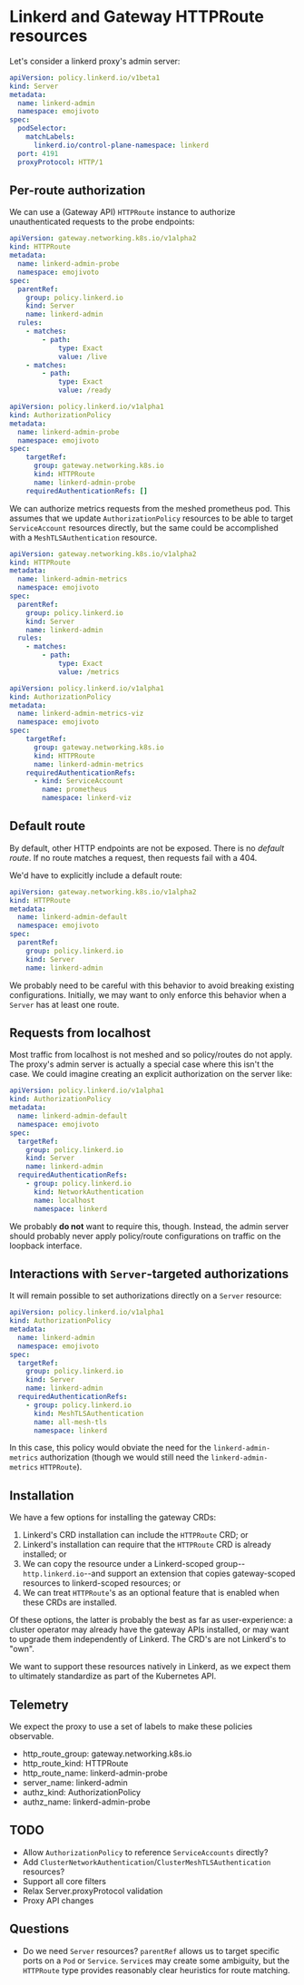 # Linkerd and Gateway HTTPRoute resources

Let's consider a linkerd proxy's admin server:

```yaml
apiVersion: policy.linkerd.io/v1beta1
kind: Server
metadata:
  name: linkerd-admin
  namespace: emojivoto
spec:
  podSelector:
    matchLabels:
      linkerd.io/control-plane-namespace: linkerd
  port: 4191
  proxyProtocol: HTTP/1
```

## Per-route authorization

We can use a (Gateway API) `HTTPRoute` instance to authorize unauthenticated
requests to the probe endpoints:

```yaml
apiVersion: gateway.networking.k8s.io/v1alpha2
kind: HTTPRoute
metadata:
  name: linkerd-admin-probe
  namespace: emojivoto
spec:
  parentRef:
    group: policy.linkerd.io
    kind: Server
    name: linkerd-admin
  rules:
    - matches:
        - path:
            type: Exact
            value: /live
    - matches:
        - path:
            type: Exact
            value: /ready
```

```yaml
apiVersion: policy.linkerd.io/v1alpha1
kind: AuthorizationPolicy
metadata:
  name: linkerd-admin-probe
  namespace: emojivoto
spec:
    targetRef:
      group: gateway.networking.k8s.io
      kind: HTTPRoute
      name: linkerd-admin-probe
    requiredAuthenticationRefs: []
```

We can authorize metrics requests from the meshed prometheus pod. This assumes
that we update `AuthorizationPolicy` resources to be able to target
`ServiceAccount` resources directly, but the same could be accomplished with a
`MeshTLSAuthentication` resource.

```yaml
apiVersion: gateway.networking.k8s.io/v1alpha2
kind: HTTPRoute
metadata:
  name: linkerd-admin-metrics
  namespace: emojivoto
spec:
  parentRef:
    group: policy.linkerd.io
    kind: Server
    name: linkerd-admin
  rules:
    - matches:
        - path:
            type: Exact
            value: /metrics
```

```yaml
apiVersion: policy.linkerd.io/v1alpha1
kind: AuthorizationPolicy
metadata:
  name: linkerd-admin-metrics-viz
  namespace: emojivoto
spec:
    targetRef:
      group: gateway.networking.k8s.io
      kind: HTTPRoute
      name: linkerd-admin-metrics
    requiredAuthenticationRefs:
      - kind: ServiceAccount
        name: prometheus
        namespace: linkerd-viz
```

## Default route

By default, other HTTP endpoints are not be exposed. There is no _default
route_. If no route matches a request, then requests fail with a 404.

We'd have to explicitly include a default route:

```yaml
apiVersion: gateway.networking.k8s.io/v1alpha2
kind: HTTPRoute
metadata:
  name: linkerd-admin-default
  namespace: emojivoto
spec:
  parentRef:
    group: policy.linkerd.io
    kind: Server
    name: linkerd-admin
```

We probably need to be careful with this behavior to avoid breaking existing
configurations. Initially, we may want to only enforce this behavior when a
`Server` has at least one route.

## Requests from localhost

Most traffic from localhost is not meshed and so policy/routes do not apply. The
proxy's admin server is actually a special case where this isn't the case. We
could imagine creating an explicit authorization on the server like:

```yaml
apiVersion: policy.linkerd.io/v1alpha1
kind: AuthorizationPolicy
metadata:
  name: linkerd-admin-default
  namespace: emojivoto
spec:
  targetRef:
    group: policy.linkerd.io
    kind: Server
    name: linkerd-admin
  requiredAuthenticationRefs:
    - group: policy.linkerd.io
      kind: NetworkAuthentication
      name: localhost
      namespace: linkerd
```

We probably **do not** want to require this, though. Instead, the admin server
should probably never apply policy/route configurations on traffic on the
loopback interface.

## Interactions with `Server`-targeted authorizations

It will remain possible to set authorizations directly on a `Server` resource:

```yaml
apiVersion: policy.linkerd.io/v1alpha1
kind: AuthorizationPolicy
metadata:
  name: linkerd-admin
  namespace: emojivoto
spec:
  targetRef:
    group: policy.linkerd.io
    kind: Server
    name: linkerd-admin
  requiredAuthenticationRefs:
    - group: policy.linkerd.io
      kind: MeshTLSAuthentication
      name: all-mesh-tls
      namespace: linkerd
```

In this case, this policy would obviate the need for the `linkerd-admin-metrics`
authorization (though we would still need the `linkerd-admin-metrics`
`HTTPRoute`).

## Installation

We have a few options for installing the gateway CRDs:

1. Linkerd's CRD installation can include the `HTTPRoute` CRD; or
2. Linkerd's installation can require that the `HTTPRoute` CRD is already
   installed; or
3. We can copy the resource under a Linkerd-scoped group--`http.linkerd.io`--and
   support an extension that copies gateway-scoped resources to linkerd-scoped
   resources; or
4. We can treat `HTTPRoute`'s as an optional feature that is enabled when these
   CRDs are installed.

Of these options, the latter is probably the best as far as user-experience: a
cluster operator may already have the gateway APIs installed, or may want to
upgrade them independently of Linkerd. The CRD's are not Linkerd's to "own".

We want to support these resources natively in Linkerd, as we expect them to
ultimately standardize as part of the Kubernetes API.

## Telemetry

We expect the proxy to use a set of labels to make these policies observable.

* http_route_group: gateway.networking.k8s.io
* http_route_kind: HTTPRoute
* http_route_name: linkerd-admin-probe
* server_name: linkerd-admin
* authz_kind: AuthorizationPolicy
* authz_name: linkerd-admin-probe

## TODO

* Allow `AuthorizationPolicy` to reference `ServiceAccounts` directly?
* Add `ClusterNetworkAuthentication`/`ClusterMeshTLSAuthentication`  resources?
* Support all core filters
* Relax Server.proxyProtocol validation
* Proxy API changes

## Questions

* Do we need `Server` resources? `parentRef` allows us to target specific ports
  on a `Pod` or `Service`. `Service`s may create some ambiguity, but the
  `HTTPRoute` type provides reasonably clear heuristics for route matching.
